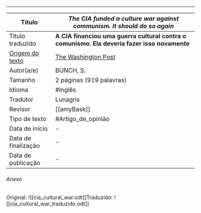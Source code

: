 ****
|Título|_**The CIA funded a culture war against communism. It should do so again**_|
| -------------------------------------------------------------- | ------------------------------------------------------------------ |
| Título traduzido|**A CIA financiou uma guerra cultural contra o comunismo. Ela deveria fazer isso novamente**|
| [Origem do texto](https://www.washingtonpost.com/news/act-four/wp/2018/08/22/the-cia-funded-a-culture-war-against-communism-it-should-do-so-again/)|[The Washington Post](https://www.washingtonpost.com/news/act-four/wp/2018/08/22/the-cia-funded-a-culture-war-against-communism-it-should-do-so-again/)|
| Autor(a/e)  |BUNCH, S.|
| Tamanho                                                        |2 páginas (919 palavras)|
| Idioma                                                         | #Inglês |
| Tradutor                                                       |Lunagris|
| Revisor                                                        |[[amyBask]]|
| Tipo de texto                                                  | #Artigo_de_opinião|
| Data de início                                                 |-|
| Data de finalização                                            |-|
| Data de publicação |-|

###### Anexo
Original: ![[cia_cultural_war.odt]]Traduzido: ![[cia_cultural_war_traduzido.odt]]